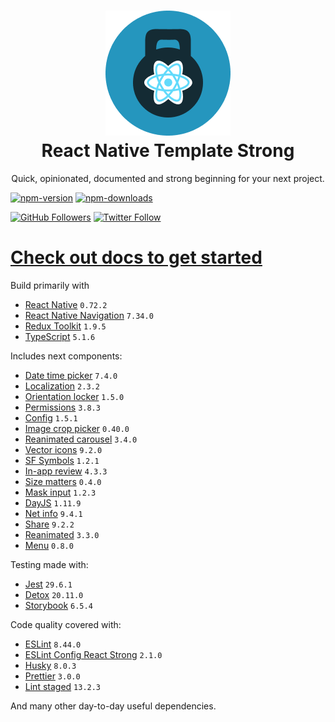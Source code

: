 <h1 align="center">
    <img src="./website/static/img/strong.png" alt="strong"/>
    <br/>
    React Native Template Strong
    <br/>
</h1>

<p align="center">
    Quick, opinionated, documented and strong beginning for your next project.
</p>

[![npm-version](https://img.shields.io/npm/v/react-native-template-strong)](https://www.npmjs.com/package/react-native-template-strong)
[![npm-downloads](https://img.shields.io/npm/dt/react-native-template-strong)](https://www.npmjs.com/package/react-native-template-strong)

[![GitHub Followers](https://img.shields.io/github/followers/svbutko?label=Follow%20%40svbutko&style=social)](https://github.com/svbutko)
[![Twitter Follow](https://img.shields.io/twitter/follow/svbutko?label=Follow%20%40svbutko&style=social)](https://twitter.com/svbutko)

# [Check out docs to get started](https://svbutko.github.io/react-native-template-strong/)

Build primarily with
- [React Native](https://reactnative.dev) `0.72.2`
- [React Native Navigation](https://wix.github.io/react-native-navigation/docs/before-you-start/) `7.34.0`
- [Redux Toolkit](https://redux-toolkit.js.org) `1.9.5`
- [TypeScript](https://www.typescriptlang.org) `5.1.6`

Includes next components:
- [Date time picker](https://github.com/react-native-datetimepicker/datetimepicker) `7.4.0`
- [Localization](https://github.com/stefalda/ReactNativeLocalization) `2.3.2`
- [Orientation locker](https://github.com/wonday/react-native-orientation-locker) `1.5.0`
- [Permissions](https://github.com/zoontek/react-native-permissions) `3.8.3`
- [Config](https://github.com/luggit/react-native-config) `1.5.1`
- [Image crop picker](https://github.com/ivpusic/react-native-image-crop-picker) `0.40.0`
- [Reanimated carousel](https://github.com/dohooo/react-native-reanimated-carousel) `3.4.0`
- [Vector icons](https://github.com/oblador/react-native-vector-icons) `9.2.0`
- [SF Symbols](https://github.com/birkir/react-native-sfsymbols) `1.2.1`
- [In-app review](https://github.com/MinaSamir11/react-native-in-app-review) `4.3.3`
- [Size matters](https://github.com/nirsky/react-native-size-matters) `0.4.0`
- [Mask input](https://github.com/CaioQuirinoMedeiros/react-native-mask-input) `1.2.3`
- [DayJS](https://github.com/iamkun/dayjs/) `1.11.9`
- [Net info](https://github.com/react-native-netinfo/react-native-netinfo) `9.4.1`
- [Share](https://github.com/react-native-share/react-native-share) `9.2.2`
- [Reanimated](https://github.com/software-mansion/react-native-reanimated) `3.3.0`
- [Menu](https://github.com/react-native-menu/menu) `0.8.0`

Testing made with:
- [Jest](https://github.com/facebook/jest) `29.6.1`
- [Detox](https://github.com/wix/Detox) `20.11.0`
- [Storybook](https://storybook.js.org/tutorials/intro-to-storybook/react-native/en/get-started/) `6.5.4`

Code quality covered with:
- [ESLint](https://github.com/eslint/eslint) `8.44.0`
- [ESLint Config React Strong](https://github.com/svbutko/eslint-config-react-strong) `2.1.0`
- [Husky](https://github.com/typicode/husky) `8.0.3`
- [Prettier](https://github.com/prettier/prettier) `3.0.0`
- [Lint staged](https://github.com/okonet/lint-staged) `13.2.3`

And many other day-to-day useful dependencies.
